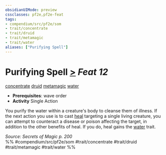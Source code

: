 ```yaml
---
obsidianUIMode: preview
cssclasses: pf2e,pf2e-feat
tags:
- compendium/src/pf2e/som
- trait/concentrate
- trait/druid
- trait/metamagic
- trait/water
aliases: ["Purifying Spell"]
---
```

# Purifying Spell  [>](rules/core-rulebook/chapter-9-playing-the-game.md#Actions "Single Action") *Feat 12*  
[concentrate](rules/traits/concentrate.md "Concentrate Action & Ability Trait")  [druid](rules/traits/druid.md "Druid Class Trait")  [metamagic](rules/traits/metamagic.md "Metamagic General Trait")  [water](rules/traits/water.md "Water Energy & Element Trait")  

- **Prerequisites**: wave order
- **Activity** Single Action

You purify the water within a creature's body to cleanse them of illness. If the next action you use is to cast [heal](compendium/spells/heal.md) targeting a single living creature, you can attempt to counteract a disease or poison affecting the target, in addition to the other benefits of heal. If you do, heal gains the [water](rules/traits/water.md "Water Energy & Element Trait") trait.

*Source: Secrets of Magic p. 200*  
%% #compendium/src/pf2e/som #trait/concentrate #trait/druid #trait/metamagic #trait/water %%